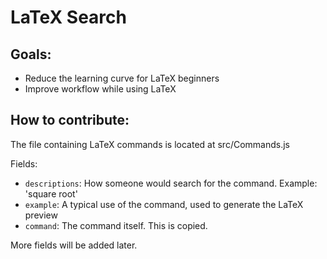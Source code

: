 # LaTeX Search

## Goals:

* Reduce the learning curve for LaTeX beginners
* Improve workflow while using LaTeX

## How to contribute:

The file containing LaTeX commands is located at src/Commands.js

Fields:

* `descriptions`: How someone would search for the command. Example: 'square root'
* `example`: A typical use of the command, used to generate the LaTeX preview
* `command`: The command itself. This is copied.

More fields will be added later.